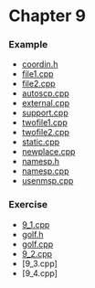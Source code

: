 # Chapter 9

### Example
* [coordin.h](coordin.h)
* [file1.cpp](file1.cpp)
* [file2.cpp](file2.cpp)
* [autoscp.cpp](autoscp.cpp)
* [external.cpp](external.cpp)
* [support.cpp](support.cpp)
* [twofile1.cpp](twofile1.cpp)
* [twofile2.cpp](twofile2.cpp)
* [static.cpp](static.cpp)
* [newplace.cpp](newplace.cpp)
* [namesp.h](namesp.h)
* [namesp.cpp](namesp.cpp)
* [usenmsp.cpp](usenmsp.cpp)

### Exercise
* [9_1.cpp](9_1.cpp)
* [golf.h](golf.h)
* [golf.cpp](golf.cpp)
* [9_2.cpp](9_2.cpp)
* [9_3.cpp]
* [9_4.cpp]
